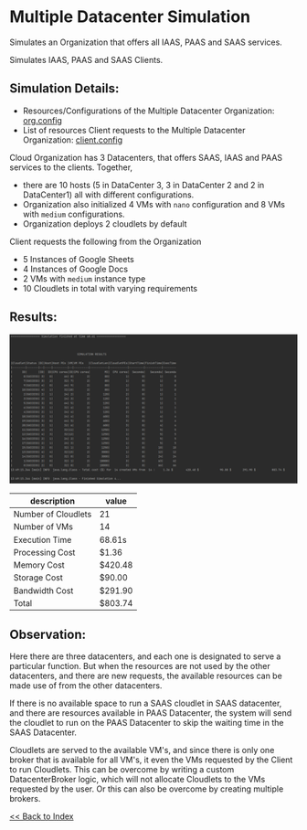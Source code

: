 # Multiple Datacenter Simulation

Simulates an Organization that offers all IAAS, PAAS and SAAS services.

Simulates IAAS, PAAS and SAAS Clients.

## Simulation Details:

- Resources/Configurations of the Multiple Datacenter Organization: [org.config](https://github.com/laxmena/CloudOrg-Simulator/blob/main/src/main/resources/simulation4/org.conf)
- List of resources Client requests to the Multiple Datacenter Organization: [client.config](https://github.com/laxmena/CloudOrg-Simulator/blob/main/src/main/resources/simulation4/client.conf)

Cloud Organization has 3 Datacenters, that offers SAAS, IAAS and PAAS services to the clients.
Together, 
- there are 10 hosts (5 in DataCenter 3, 3 in DataCenter 2 and 2 in DataCenter1) all with different configurations.
- Organization also initialized 4 VMs with `nano` configuration and 8 VMs with `medium` configurations.
- Organization deploys 2 cloudlets by default

Client requests the following from the Organization
- 5 Instances of Google Sheets
- 4 Instances of Google Docs
- 2 VMs with `medium` instance type
- 10 Cloudlets in total with varying requirements

## Results:
![Multiple Datacenter Simulation Result](assets/Simulation4/Simulation4.PNG)


| description | value |
|-------------|-------|
| Number of Cloudlets  | 21 |
| Number of VMs | 14 |
| Execution Time | 68.61s |
| Processing Cost | $1.36 |
| Memory Cost | $420.48 |
| Storage Cost | $90.00 |
| Bandwidth Cost | $291.90 |
| Total | $803.74 |

## Observation:

Here there are three datacenters, and each one is designated to serve a particular function. But when the resources are not used by the other datacenters, and there are new requests, the available resources can be made use of from the other datacenters.

If there is no available space to run a SAAS cloudlet in SAAS datacenter, and there are resources available in PAAS Datacenter, the system will send the cloudlet to run on the PAAS Datacenter to skip the waiting time in the SAAS Datacenter.

Cloudlets are served to the available VM's, and since there is only one broker that is available for all VM's, it even the VMs requested by the Client to run Cloudlets.
This can be overcome by writing a custom DatacenterBroker logic, which will not allocate Cloudlets to the VMs requested by the user.
Or this can also be overcome by creating multiple brokers.

[<< Back to Index](README.md)